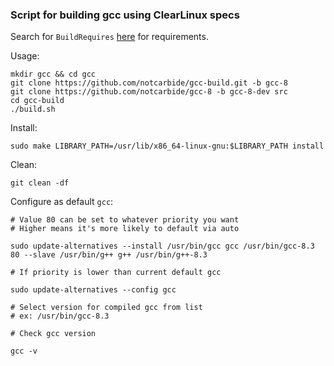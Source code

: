 ### Script for building gcc using ClearLinux specs

Search for `BuildRequires` [here](https://raw.githubusercontent.com/clearlinux-pkgs/gcc/master/gcc.spec) for requirements.

Usage:
```
mkdir gcc && cd gcc
git clone https://github.com/notcarbide/gcc-build.git -b gcc-8
git clone https://github.com/notcarbide/gcc-8 -b gcc-8-dev src
cd gcc-build
./build.sh
```

Install:
```
sudo make LIBRARY_PATH=/usr/lib/x86_64-linux-gnu:$LIBRARY_PATH install
```

Clean:
```
git clean -df
```

Configure as default `gcc`:
```
# Value 80 can be set to whatever priority you want
# Higher means it's more likely to default via auto

sudo update-alternatives --install /usr/bin/gcc gcc /usr/bin/gcc-8.3 80 --slave /usr/bin/g++ g++ /usr/bin/g++-8.3

# If priority is lower than current default gcc

sudo update-alternatives --config gcc

# Select version for compiled gcc from list
# ex: /usr/bin/gcc-8.3

# Check gcc version

gcc -v
```
